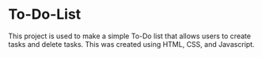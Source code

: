 # To-Do-List
This project is used to make a simple To-Do list that allows users to create tasks and delete tasks. This was created using HTML, CSS, and Javascript.
